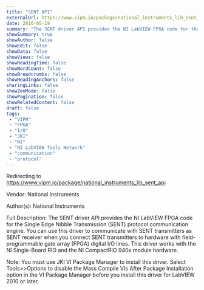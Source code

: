 ```yaml
---
title: "SENT API"
externalUrl: https://www.vipm.io/package/national_instruments_lib_sent_api
date: 2016-05-19
summary: "The SENT driver API provides the NI LabVIEW FPGA code for the Single Edge Nibble Transmission (SENT) protocol communication engine."
showSummary: true
showAuthor: false
showEdit: false
showData: false
showViews: false
showReadingTime: false
showWordCount: false
showBreadcrumbs: false
showHeadingAnchors: false
sharingLinks: false
showZenMode: false
showPagination: false
showRelatedContent: false
draft: false
tags:
 - "VIPM"
 - "FPGA"
 - "I/O"
 - "JKI"
 - "NI"
 - "NI LabVIEW Tools Network"
 - "communication"
 - "protocol"
---
```


Redirecting to https://www.vipm.io/package/national_instruments_lib_sent_api

Vendor: National Instruments

Author(s): National Instruments
 
Full Description:
The SENT driver API provides the NI LabVIEW FPGA code for the Single Edge Nibble Transmission (SENT) protocol communication engine. You can use this driver to communicate with SENT transmitters as SENT receiver when you connect SENT transmitters to hardware with field-programmable gate array (FPGA) digital I/O lines. This driver works with the NI Single-Board RIO and the NI CompactRIO 940x module hardware. 

Note: You must use JKI VI Package Manager to install this driver. Select Tools>>Options to disable the Mass Compile VIs After Package Installation option in the VI Package Manager before you install this driver for LabVIEW 2010 or later.
